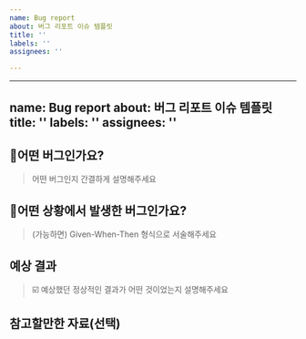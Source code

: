 ```yaml
---
name: Bug report
about: 버그 리포트 이슈 템플릿
title: ''
labels: ''
assignees: ''

---
```


---
name: Bug report
about: 버그 리포트 이슈 템플릿
title: ''
labels: ''
assignees: ''
---

## 🐞어떤 버그인가요?

> 어떤 버그인지 간결하게 설명해주세요

## 💬어떤 상황에서 발생한 버그인가요?

> (가능하면) Given-When-Then 형식으로 서술해주세요

## 예상 결과

> ☑️ 예상했던 정상적인 결과가 어떤 것이었는지 설명해주세요

## 참고할만한 자료(선택)

